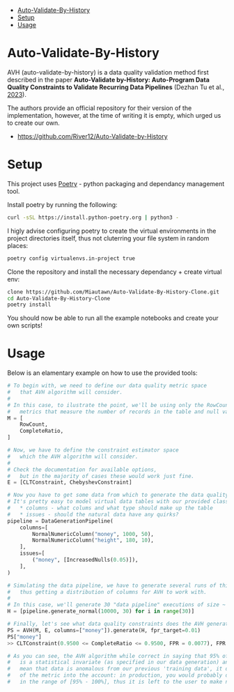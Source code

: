 * [Auto-Validate-By-History](#auto-validate-by-history)
* [Setup](#setup)
* [Usage](#usage)

# Auto-Validate-By-History
AVH (auto-validate-by-history) is a data quality validation method first described in the paper **Auto-Validate by-History: Auto-Program Data Quality Constraints to Validate Recurring Data Pipelines** (Dezhan Tu et al., [2023](https://arxiv.org/abs/2306.02421)).

The authors provide an official repository for their version of the implementation, however, at the time of writing it is empty, which urged us to create our own.
* https://github.com/River12/Auto-Validate-by-History

# Setup
This project uses [Poetry](https://python-poetry.org/docs/#installation) - python packaging and dependancy management tool.

Install poetry by running the following:
```bash
curl -sSL https://install.python-poetry.org | python3 -
```

I higly advise configuring poetry to create the virtual environments in the project directories itself, thus not cluterring your file system in random places:
```bash
poetry config virtualenvs.in-project true
```

Clone the repository and install the necessary dependancy + create virtual env:
```bash
clone https://github.com/Miautawn/Auto-Validate-By-History-Clone.git
cd Auto-Validate-By-History-Clone
poetry install
```

You should now be able to run all the example notebooks and create your own scripts!

# Usage
Below is an elamentary example on how to use the provided tools:
```python
# To begin with, we need to define our data quality metric space
#   that AVH algorithm will consider.
#
# In this case, to ilustrate the point, we'll be using only the RowCount and the CompleteRation
#   metrics that measure the number of records in the table and null value ratio accordingly.
M = [
    RowCount,
    CompleteRatio,
]

# Now, we have to define the constraint estimator space
#   which the AVH algorithm will consider.
#
# Check the documentation for available options,
#   but in the majority of cases these would work just fine.
E = [CLTConstraint, ChebyshevConstraint]

# Now you have to get some data from which to generate the data quality constraints from!
# It's pretty easy to model virtual data tables with our provided classes like so:
#   * columns - what colums and what type should make up the table
#   * issues - should the natural data have any quirks?
pipeline = DataGenerationPipeline(
    columns=[
        NormalNumericColumn("money", 1000, 50),
        NormalNumericColumn("height", 180, 10),
    ],
    issues=[
        ("money", [IncreasedNulls(0.05)]),
    ],
)

# Simulating the data pipeline, we have to generate several runs of this table,
#   thus getting a distribution of columns for AVH to work with.
#
# In this case, we'll generate 30 "data pipeline" executions of size ~ N(10000, 30)
H = [pipeline.generate_normal(10000, 30) for i in range(30)]

# Finally, let's see what data quality constraints does the AVH generate for our data:
PS = AVH(M, E, columns=["money"]).generate(H, fpr_target=0.01)
PS["money"]
>> CLTConstraint(0.9500 <= CompleteRatio <= 0.9500, FPR = 0.0077), FPR = 0.007661

# As you can see, the AVH algorithm while correct in saying that 95% of DataCompleteness
#   is a statistical invariate (as specified in our data generation) and anything outside it would
#   mean that data is anomalous from our previous 'training data', it does not take the context
#   of the metric into the account: in production, you would probably desire CompleteRatio metric to be
#   in the range of [95% - 100%], thus it is left to the user to make necessary adjustments.
```
